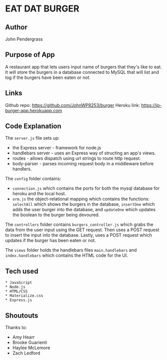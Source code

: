 # EAT DAT BURGER

## Author
John Pendergrass

## Purpose of App
A restaurant app that lets users input name of burgers that they's like to eat. It will store the burgers in a database connected to MySQL that will list and log if the burgers have been eaten or not. 

## Links
Github repo: https://github.com/JohnWP8253/burger
Heroku link: https://jp-burger-app.herokuapp.com

## Code Explanation
The `server.js` file sets up:
* the Express server - framework for node.js
* handlebars server - uses an Express way of structing an app's views.
* routes - allows dispatch using url strings to route http request.
* body-parser - parses incoming request body in a middleware before handlers.

The `config` folder contains:
* `connection.js` which contains the ports for both the mysql database for heroku and the local host. 
* `orm.js` the object-relational mapping which contains the functions: `selectAll` which shows the burgers in the database, `insertOne` which adds the user burger into the database, and `updateOne` which updates the boolean to the burger being devoured. 

The `controllers` folder contains `burgers_controller.js` which grabs the data from the user input using the GET request. Then uses a POST request to insert the input into the database. Lastly, uses a POST request which updates if the burger has been eaten or not.

The `views` folder holds the handlebars files `main.handlebars` and `index.handlebars` which contains the HTML code for the UI.

## Tech used
    * JavaScript
    * Node.js
    * HTML/CSS
    * Materialize.css
    * Express.js

## Shoutouts
Thanks to:
* Amy Hearr
* Brooke Guarienti
* Haylee McLemore
* Zach Ledford